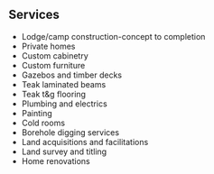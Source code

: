 ## Services

- Lodge/camp construction-concept to completion
- Private homes
- Custom cabinetry
- Custom furniture
- Gazebos and timber decks
- Teak laminated beams
- Teak t&g flooring
- Plumbing and electrics
- Painting
- Cold rooms
- Borehole digging services
- Land acquisitions and facilitations
- Land survey and titling
- Home renovations
